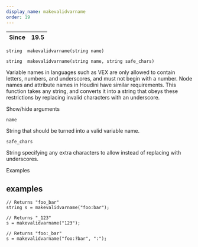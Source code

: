 ```yaml
---
display_name: makevalidvarname
order: 19
---
```

| Since | 19.5 |
| --- | --- |

`string  makevalidvarname(string name)`

`string  makevalidvarname(string name, string safe_chars)`

Variable names in languages such as VEX are only allowed to contain letters, numbers, and underscores, and must not begin with a number.
Node names and attribute names in Houdini have similar requirements.
This function takes any string, and converts it into a string that obeys these restrictions by replacing invalid characters with an underscore.

Show/hide arguments

`name`

String that should be turned into a valid variable name.

`safe_chars`

String specifying any extra characters to allow instead of replacing with underscores.

Examples

## examples

```vex
// Returns "foo_bar"
string s = makevalidvarname("foo:bar");

// Returns "_123"
s = makevalidvarname("123");

// Returns "foo:_bar"
s = makevalidvarname("foo:?bar", ":");

```
